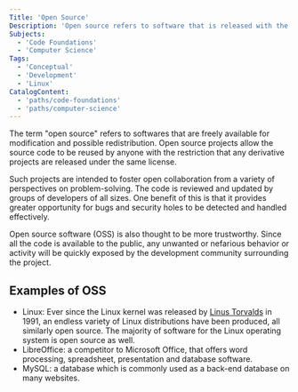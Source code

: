 ```yaml
---
Title: 'Open Source'
Description: 'Open source refers to software that is released with the source code made freely available for modification and possible redistribution.'
Subjects:
  - 'Code Foundations'
  - 'Computer Science'
Tags:
  - 'Conceptual'
  - 'Development'
  - 'Linux'
CatalogContent:
  - 'paths/code-foundations'
  - 'paths/computer-science'
---
```


The term "open source" refers to softwares that are freely available for modification and possible redistribution. Open source projects allow the source code to be reused by anyone with the restriction that any derivative projects are released under the same license. 

Such projects are intended to foster open collaboration from a variety of perspectives on problem-solving. The code is reviewed and updated by groups of developers of all sizes. One benefit of this is that it provides greater opportunity for bugs and security holes to be detected and handled effectively. 

Open source software (OSS) is also thought to be more trustworthy. Since all the code is available to the public, any unwanted or nefarious behavior or activity will be quickly exposed by the development community surrounding the project.

## Examples of OSS

- Linux: Ever since the Linux kernel was released by [Linus Torvalds](https://www.codecademy.com/resources/docs/general/linus-torvalds) in 1991, an endless variety of Linux distributions have been produced, all similarly open source. The majority of software for the Linux operating system is open source as well.
- LibreOffice: a competitor to Microsoft Office, that offers word processing, spreadsheet, presentation and database software.
- MySQL: a database which is commonly used as a back-end database on many websites.
